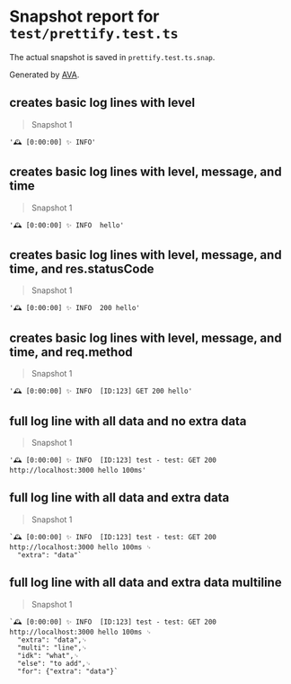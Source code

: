 # Snapshot report for `test/prettify.test.ts`

The actual snapshot is saved in `prettify.test.ts.snap`.

Generated by [AVA](https://avajs.dev).

## creates basic log lines with level

> Snapshot 1

    '🕰️ [0:00:00] ✨ INFO'

## creates basic log lines with level, message, and time

> Snapshot 1

    '🕰️ [0:00:00] ✨ INFO  hello'

## creates basic log lines with level, message, and time, and res.statusCode

> Snapshot 1

    '🕰️ [0:00:00] ✨ INFO  200 hello'

## creates basic log lines with level, message, and time, and req.method

> Snapshot 1

    '🕰️ [0:00:00] ✨ INFO  [ID:123] GET 200 hello'

## full log line with all data and no extra data

> Snapshot 1

    '🕰️ [0:00:00] ✨ INFO  [ID:123] test - test: GET 200 http://localhost:3000 hello 100ms'

## full log line with all data and extra data

> Snapshot 1

    `🕰️ [0:00:00] ✨ INFO  [ID:123] test - test: GET 200 http://localhost:3000 hello 100ms ␊
      "extra": "data"`

## full log line with all data and extra data multiline

> Snapshot 1

    `🕰️ [0:00:00] ✨ INFO  [ID:123] test - test: GET 200 http://localhost:3000 hello 100ms ␊
      "extra": "data",␊
      "multi": "line",␊
      "idk": "what",␊
      "else": "to add",␊
      "for": {"extra": "data"}`
